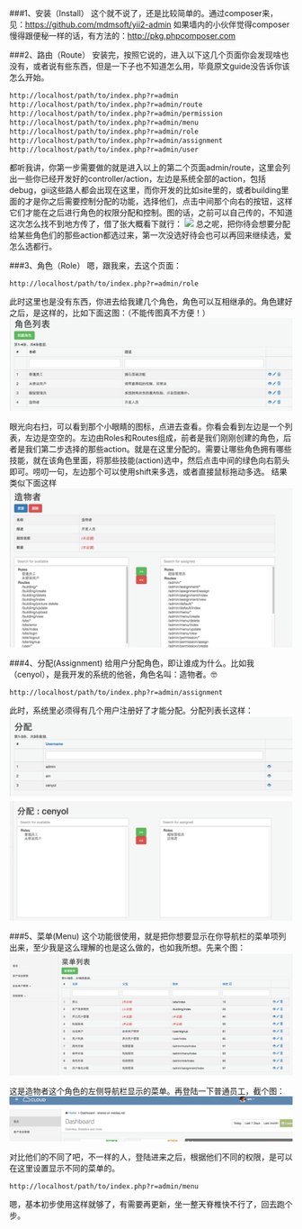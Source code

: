 ###1、安装（Install）
这个就不说了，还是比较简单的。通过composer来，见：https://github.com/mdmsoft/yii2-admin 如果墙内的小伙伴觉得composer慢得跟便秘一样的话，有方法的：http://pkg.phpcomposer.com


###2、路由（Route）
安装完，按照它说的，进入以下这几个页面你会发现啥也没有，或者说有些东西，但是一下子也不知道怎么用，毕竟原文guide没告诉你该怎么开始。
```
http://localhost/path/to/index.php?r=admin
http://localhost/path/to/index.php?r=admin/route
http://localhost/path/to/index.php?r=admin/permission
http://localhost/path/to/index.php?r=admin/menu
http://localhost/path/to/index.php?r=admin/role
http://localhost/path/to/index.php?r=admin/assignment
http://localhost/path/to/index.php?r=admin/user
```
都听我讲，你第一步需要做的就是进入以上的第二个页面admin/route，这里会列出一些你已经开发好的controller/action，左边是系统全部的action，包括debug，gii这些路人都会出现在这里，而你开发的比如site里的，或者building里面的才是你之后需要控制分配的功能，选择他们，点击中间那个向右的按钮，这样它们才能在之后进行角色的权限分配和控制。图的话，之前可以自己传的，不知道这次怎么找不到地方传了，借了张大概看下就行：
![](https://mdmunir.files.wordpress.com/2016/03/image03.png?w=1070&h=642)
总之呢，把你待会想要分配给某些角色们的那些action都选过来，第一次没选好待会也可以再回来继续选，爱怎么选都行。

###3、角色（Role）
嗯，跟我来，去这个页面：
```
http://localhost/path/to/index.php?r=admin/role
```
此时这里也是没有东西，你进去给我建几个角色，角色可以互相继承的。角色建好之后，是这样的，比如下面这图：（不能传图真不方便！）
![](https://github.com/Cenyol/yii2-admin-guide/blob/master/1.png?raw=true)

眼光向右扫，可以看到那个小眼睛的图标，点进去查看。你看会看到左边是一个列表，左边是空空的。左边由Roles和Routes组成，前者是我们刚刚创建的角色，后者是我们第二步选择的那些action。就是在这里分配的。需要让哪些角色拥有哪些技能，就在该角色里面，将那些技能(action)选中，然后点击中间的绿色向右箭头即可。唠叨一句，左边那个可以使用shift来多选，或者直接鼠标拖动多选。
结果类似下面这样
![](https://github.com/Cenyol/yii2-admin-guide/blob/master/2.png?raw=true)

###4、分配(Assignment)
给用户分配角色，即让谁成为什么。比如我（cenyol），是我开发的系统的他爸，角色名叫：造物者。🤓
```
http://localhost/path/to/index.php?r=admin/assignment
```
此时，系统里必须得有几个用户注册好了才能分配。分配列表长这样：
![](https://github.com/Cenyol/yii2-admin-guide/blob/master/3.png?raw=true)
![](https://github.com/Cenyol/yii2-admin-guide/blob/master/4.png?raw=true)

###5、菜单(Menu)
这个功能很使用，就是把你想要显示在你导航栏的菜单项列出来，至少我是这么理解的也是这么做的，也如我所想。先来个图：![](https://github.com/Cenyol/yii2-admin-guide/blob/master/5.png?raw=true)

这是造物者这个角色的左侧导航栏显示的菜单。再登陆一下普通员工，截个图：
![](https://github.com/Cenyol/yii2-admin-guide/blob/master/6.png?raw=true)

对比他们的不同了吧，不一样的人，登陆进来之后，根据他们不同的权限，是可以在这里设置显示不同的菜单的。
```
http://localhost/path/to/index.php?r=admin/menu
```

嗯，基本初步使用这样就够了，有需要再更新，坐一整天脊椎快不行了，回去跑个步。